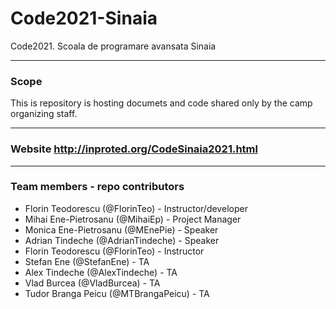 # Code2021-Sinaia
Code2021. Scoala de programare avansata Sinaia

---
### Scope
This is repository is hosting documets and code shared only by the camp organizing staff.

---
### **Website** http://inproted.org/CodeSinaia2021.html

---
### Team members - repo contributors
* Florin Teodorescu (@FlorinTeo) - Instructor/developer
* Mihai Ene-Pietrosanu (@MihaiEp) - Project Manager
* Monica Ene-Pietrosanu (@MEnePie) - Speaker
* Adrian Tindeche (@AdrianTindeche) - Speaker
* Florin Teodorescu (@FlorinTeo) - Instructor
* Stefan Ene (@StefanEne) - TA 
* Alex Tindeche (@AlexTindeche) - TA
* Vlad Burcea (@VladBurcea) - TA
* Tudor Branga Peicu (@MTBrangaPeicu) - TA
